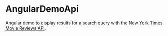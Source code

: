 # AngularDemoApi

Angular demo to display results for a search query with the [New York Times Movie Reviews API]('https://developer.nytimes.com/docs/movie-reviews-api/1/overview').
